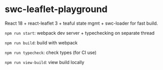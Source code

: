 # swc-leaflet-playground

React 18 + react-leaflet 3 + teaful state mgmt + swc-loader for fast build.

`npm run start`: webpack dev server + typechecking on separate thread

`npm run build`: build with webpack

`npm run typecheck`: check types (for CI use)

`npm run view-build`: view build locally
